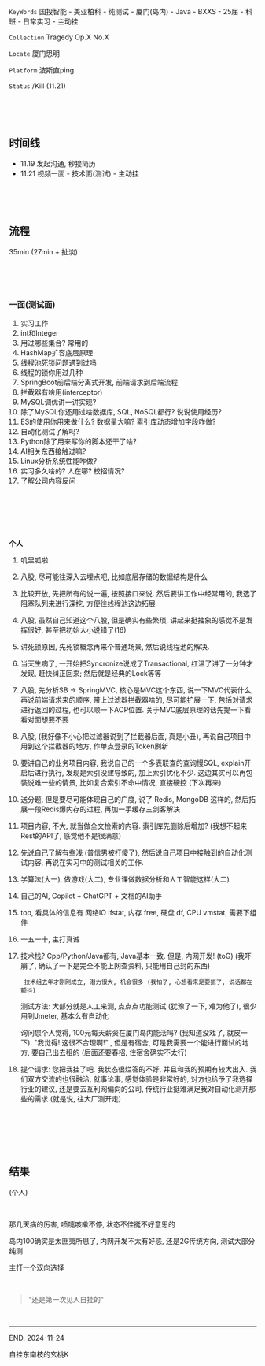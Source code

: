 ​`KeyWords`​ 国投智能 - 美亚柏科 - 纯测试 - 厦门(岛内) - Java - BXXS - 25届 - 科班 - 日常实习 - 主动挂

​`Collection`​ Tragedy Op.X No.X

​`Locate`​ 厦门思明

​`Platform`​ 波斯直ping

‍`Status`​ /Kill (11.21)

‍

‍

## 时间线

* 11.19 发起沟通, 秒接简历
* 11.21 视频一面 - 技术面(测试) - 主动挂

‍

‍

## 流程

‍35min (27min + 扯淡)

‍

‍

### 一面(测试面)

1. 实习工作
2. int和Integer
3. 用过哪些集合? 常用的
4. HashMap扩容底层原理
5. 线程池死锁问题遇到过吗
6. 线程的锁你用过几种
7. SpringBoot前后端分离式开发, 前端请求到后端流程
8. 拦截器有啥用(interceptor)
9. MySQL调优讲一讲实现?
10. 除了MySQL你还用过啥数据库, SQL, NoSQL都行? 说说使用经历?
11. ES的使用你用来做什么? 数据量大嘛? 索引库动态增加字段咋做?
12. 自动化测试了解吗?
13. Python除了用来写你的脚本还干了啥?
14. AI相关东西接触过嘛?
15. Linux分析系统性能咋做?
16. 实习多久啥的? 人在哪? 校招情况?
17. 了解公司内容反问

‍

‍

‍

**个人**

1. 叽里呱啦
2. 八股, 尽可能往深入去埋点吧, 比如底层存储的数据结构是什么
3. 比较开放, 先把所有的说一遍, 按照接口来说. 然后要讲工作中经常用的, 我选了阻塞队列来进行深挖, 方便往线程池这边拓展
4. 八股, 虽然自己知道这个八股, 但是确实有些繁琐, 讲起来挺抽象的感觉不是发挥很好, 甚至把初始大小说错了(16)
5. 讲死锁原因, 先死锁概念再来个普通场景, 然后说线程池的解决.
6. 当天生病了, 一开始把Syncronize说成了Transactional, 红温了讲了一分钟才发现, 赶快纠正回来; 然后就是经典的Lock等等
7. 八股, 先分析SB -> SpringMVC, 核心是MVC这个东西, 说一下MVC代表什么, 再说前端请求来的顺序, 带上过滤器拦截器啥的, 尽可能扩展一下, 包括对请求进行返回的过程, 也可以顺一下AOP位置. 关于MVC底层原理的话先提一下看看对面想要不要
8. 八股, (我好像不小心把过滤器说到了拦截器后面, 真是小丑), 再说自己项目中用到这个拦截器的地方, 作单点登录的Token刷新
9. 要讲自己的业务项目内容, 我说自己的一个多表联查的查询慢SQL, explain开启后进行执行, 发现是索引没建导致的, 加上索引优化不少. 这边其实可以再包装说难一些的情景, 比如复合索引不命中情况, 直接硬控 (下次再来)
10. 送分题, 但是要尽可能体现自己的广度, 说了 Redis, MongoDB 这样的, 然后拓展一段Redis爆内存的过程, 再加一手缓存三剑客解决
11. 项目内容, 不大, 就当做全文检索的内容. 索引库先删除后增加? (我想不起来Rest的API了, 感觉他不是很满意)
12. 先说自己了解有些浅 (普信男被打傻了), 然后说自己项目中接触到的自动化测试内容, 再说在实习中的测试相关的工作.
13. 学算法(大一), 做游戏(大二), 专业课做数据分析和人工智能这样(大二)
14. 自己的AI, Copilot + ChatGPT + 文档的AI助手
15. top, 看具体的信息有 网络IO ifstat, 内存 free, 硬盘 df, CPU vmstat, 需要下组件
16. 一五一十, 主打真诚
17. 技术栈? Cpp/Python/Java都有, Java基本一致. 但是, 内网开发! (toG) (我吓崩了, 确认了一下是完全不能上网查资料, 只能用自己封的东西)

         技术组去年才刚刚成立, 潜力很大, 机会很多 (我怕了, 心想看来是要拒了, 说话都在颤抖)

     测试方法: 大部分就是人工来测, 点点点功能测试 (犹豫了一下, 难为他了), 很少用到Jmeter, 基本么有自动化

     询问您个人觉得, 100元每天薪资在厦门岛内能活吗? (我知道没戏了, 就皮一下). "我觉得! 这很不合理啊!" , 但是有宿舍, 可是我需要一个能进行面试的地方, 要自己出去租的 (后面还要春招, 住宿舍确实不太行)
18. 提个请求: 您把我挂了吧. 我状态很烂答的不好, 并且和我的预期有较大出入. 我们双方交流的也很融洽, 就事论事, 感觉体验是非常好的, 对方也给予了我选择行业的建议, 还是要去互利网偏向的公司, 传统行业挺难满足我对自动化测开那些的需求 (就是说, 往大厂测开走)

‍

‍

‍

## 结果

(个人)

‍

那几天病的厉害, 喷嚏咳嗽不停, 状态不佳挺不好意思的

岛内100确实是太匪夷所思了, 内网开发不太有好感, 还是2G传统方向, 测试大部分纯测

主打一个双向选择

‍

> "还是第一次见人自挂的"

‍

---

END. 2024-11-24

自挂东南枝的玄桃K

‍
